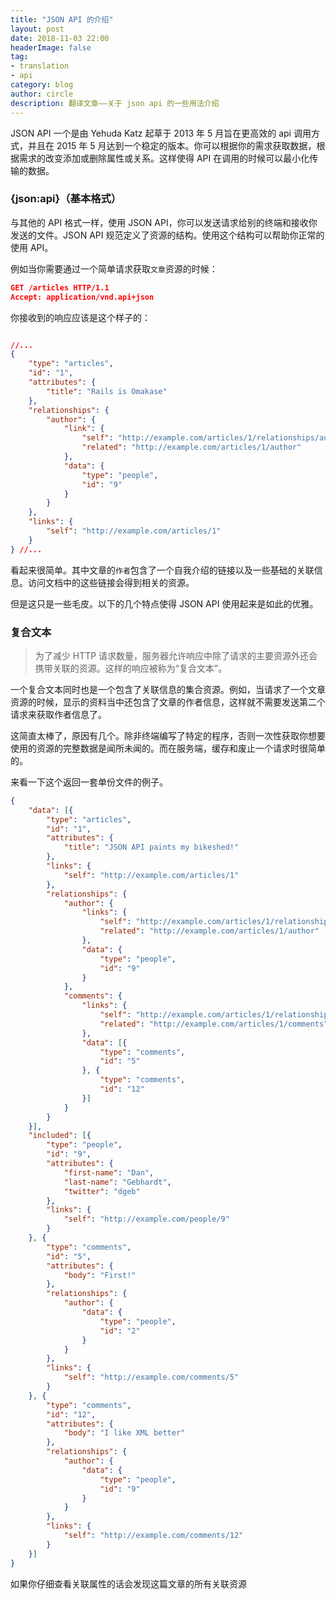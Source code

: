 ```yaml
---
title: "JSON API 的介绍"
layout: post
date: 2018-11-03 22:00
headerImage: false
tag:
- translation
- api
category: blog
author: circle
description: 翻译文章——关于 json api 的一些用法介绍
---
```

JSON API 一个是由 Yehuda Katz 起草于 2013 年 5 月旨在更高效的 api 调用方式，并且在 2015 年 5 月达到一个稳定的版本。你可以根据你的需求获取数据，根据需求的改变添加或删除属性或关系。这样使得 API 在调用的时候可以最小化传输的数据。

### {json:api}（基本格式）

与其他的 API 格式一样，使用 JSON API，你可以发送请求给别的终端和接收你发送的文件。JSON API 规范定义了资源的结构。使用这个结构可以帮助你正常的使用 API。

例如当你需要通过一个简单请求获取`文章`资源的时候：

```json
GET /articles HTTP/1.1
Accept: application/vnd.api+json
```

你接收到的响应应该是这个样子的：

```json

//...
{
	"type": "articles",
	"id": "1",
	"attributes": {
		"title": "Rails is Omakase"
	},
	"relationships": {
		"author": {
			"link": {
				"self": "http://example.com/articles/1/relationships/author",
				"related": "http://example.com/articles/1/author"
			},
			"data": {
				"type": "people",
				"id": "9"
			}
		}
	},
	"links": {
		"self": "http://example.com/articles/1"
	}
} //...
```

看起来很简单。其中文章的`作者`包含了一个自我介绍的链接以及一些基础的关联信息。访问文档中的这些链接会得到相关的资源。

但是这只是一些毛皮。以下的几个特点使得 JSON API 使用起来是如此的优雅。

### 复合文本

> 为了减少 HTTP 请求数量，服务器允许响应中除了请求的主要资源外还会携带关联的资源。这样的响应被称为“复合文本”。

一个复合文本同时也是一个包含了关联信息的集合资源。例如，当请求了一个文章资源的时候，显示的资料当中还包含了文章的作者信息，这样就不需要发送第二个请求来获取作者信息了。

这简直太棒了，原因有几个。除非终端编写了特定的程序，否则一次性获取你想要使用的资源的完整数据是闻所未闻的。而在服务端，缓存和废止一个请求时很简单的。

来看一下这个返回一套单份文件的例子。

```json
{
	"data": [{
		"type": "articles",
		"id": "1",
		"attributes": {
			"title": "JSON API paints my bikeshed!"
		},
		"links": {
			"self": "http://example.com/articles/1"
		},
		"relationships": {
			"author": {
				"links": {
					"self": "http://example.com/articles/1/relationships/author",
					"related": "http://example.com/articles/1/author"
				},
				"data": {
					"type": "people",
					"id": "9"
				}
			},
			"comments": {
				"links": {
					"self": "http://example.com/articles/1/relationships/comments",
					"related": "http://example.com/articles/1/comments"
				},
				"data": [{
					"type": "comments",
					"id": "5"
				}, {
					"type": "comments",
					"id": "12"
				}]
			}
		}
	}],
	"included": [{
		"type": "people",
		"id": "9",
		"attributes": {
			"first-name": "Dan",
			"last-name": "Gebhardt",
			"twitter": "dgeb"
		},
		"links": {
			"self": "http://example.com/people/9"
		}
	}, {
		"type": "comments",
		"id": "5",
		"attributes": {
			"body": "First!"
		},
		"relationships": {
			"author": {
				"data": {
					"type": "people",
					"id": "2"
				}
			}
		},
		"links": {
			"self": "http://example.com/comments/5"
		}
	}, {
		"type": "comments",
		"id": "12",
		"attributes": {
			"body": "I like XML better"
		},
		"relationships": {
			"author": {
				"data": {
					"type": "people",
					"id": "9"
				}
			}
		},
		"links": {
			"self": "http://example.com/comments/12"
		}
	}]
}
```

如果你仔细查看关联属性的话会发现这篇文章的所有关联资源
